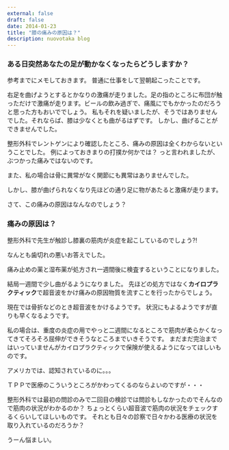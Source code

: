 ```yaml
---
external: false
draft: false
date: 2014-01-23
title: "膝の痛みの原因は？"
description: nuovotaka blog
---
```


### ある日突然あなたの足が動かなくなったらどうしますか？

参考までにメモしておきます。
普通に仕事をして翌朝起こったことです。

右足を曲げようとするとかなりの激痛が走りました。足の指のところに布団が触っただけで激痛が走ります。ビールの飲み過ぎで、痛風にでもかかったのだろうと思った方もおいででしょう。
私もそれを疑いましたが、そうではありませんでした。それならば、膝は少なくとも曲がるはずです。
しかし、曲げることができませんでした。

整形外科でレントゲンにより確認したところ、痛みの原因は全くわからないということでした。
例によっておきまりの打撲か何かでは？
っと言われましたが、ぶつかった痛みではないのです。

また、私の場合は骨に異常がなく関節にも異常はありませんでした。

しかし、膝が曲げられなくなり先ほどの通り足に物があたると激痛が走ります。

さて、この痛みの原因はなんなのでしょう？

### 痛みの原因は？

整形外科で先生が触診し膝裏の筋肉が炎症を起こしているのでしょう?!

なんとも歯切れの悪いお答えでした。

痛み止めの薬と湿布薬が処方され一週間後に検査するということになりました。

結局一週間で少し曲がるようになりました。
先ほどの処方ではなく**カイロプラクティック**で超音波をかけ痛みの原因物質を流すことを行ったからでしょう。

現在では骨折などのとき超音波をかけるようです。
状況にもよるようですが直りも早くなるようです。

私の場合は、重度の炎症の用でやっと二週間になるところで筋肉が柔らかくなってきてそろそろ屈伸ができそうなところまでいきそうです。
まだまだ完治まではいっていませんがカイロプラクティックで保険が使えるようになってほしいものです。

アメリカでは、認知されているのに。。。

ＴＰＰで医療のこういうところがかわってくるのならよいのですが・・・

整形外科では最初の問診のみで二回目の検診では問診もしなかったのでそんなので筋肉の状況がわかるのか？
ちょっとくらい超音波で筋肉の状況をチェックするくらいしてほしいものです。
それとも日々の診察で日々かわる医療の状況を取り入れているのだろうか？

うーん悩ましい。
